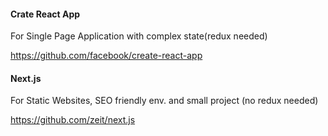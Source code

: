 #### Crate React App
For Single Page Application with complex state(redux needed)

https://github.com/facebook/create-react-app


#### Next.js
For Static Websites, SEO friendly env. and small project (no redux needed)

https://github.com/zeit/next.js
